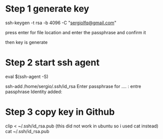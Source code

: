 # Step 1  generate key 
ssh-keygen -t rsa -b 4096 -C "sergiolfq@gmail.com"

press enter for file location and enter the passphrase and confirm it 

then key is generate 
# Step 2  start ssh agent 
eval $(ssh-agent -S)

ssh-add /home/sergio/.ssh/id_rsa
Enter passphrase for  .... :   entre passphrase 
Identity added: 

# Step 3 copy key in Github

clip < ~/.ssh/id_rsa.pub    (this did not work in ubuntu so i used cat instead)
cat  ~/.ssh/id_rsa.pub
